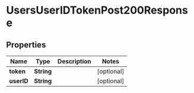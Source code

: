 

# UsersUserIDTokenPost200Response


## Properties

| Name | Type | Description | Notes |
|------------ | ------------- | ------------- | -------------|
|**token** | **String** |  |  [optional] |
|**userID** | **String** |  |  [optional] |



